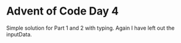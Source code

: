 # Advent of Code Day 4
Simple solution for Part 1 and 2 with typing. Again I have left out the inputData.